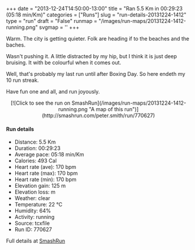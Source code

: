 +++
date = "2013-12-24T14:50:00-13:00"
title = "Ran 5.5 Km in 00:29:23 (05:18 min/Km)"
categories = ["Runs"]
slug = "run-details-20131224-1412"
type = "run"
draft = "False"
runmap = "/images/run-maps/20131224-1412-running.png"
svgmap = '<polyline points="92 48, 96 43, 100 33, 88 30, 67 37, 39 59, 38 60, 29 64, 16 67, 7 70, 2 66, 0 63, 21 50, 22 49, 50 32, 64 39, 75 34, 79 34, 81 35, 86 34, 89 38, 94 39">'
+++

Warm. The city is getting quieter. Folk are heading if to the beaches and the baches.

Wasn't pushing it. A little distracted by my hip, but I think it is just deep bruising. It with be colourful when it comes out. 

Well, that's probably my last run until after Boxing Day. So here endeth my 10 run streak.

Have fun one and all, and run joyously. 



<!--more-->

<center>
[![Click to see the run on SmashRun](/images/run-maps/20131224-1412-running.png "A map of this run")](http://smashrun.com/peter.smith/run/770627)
</center>

#### Run details

* Distance: 5.5 Km
* Duration: 00:29:23
* Average pace: 05:18 min/Km
* Calories: 493 Cal
* Heart rate (ave): 170 bpm
* Heart rate (max): 170 bpm
* Heart rate (min): 170 bpm
* Elevation gain: 125 m
* Elevation loss:  m
* Weather: clear
* Temperature: 22 &deg;C
* Humidity: 64%
* Activity: running
* Source: tcxfile
* Run ID: 770627

Full details at [SmashRun](http://smashrun.com/peter.smith/run/770627)